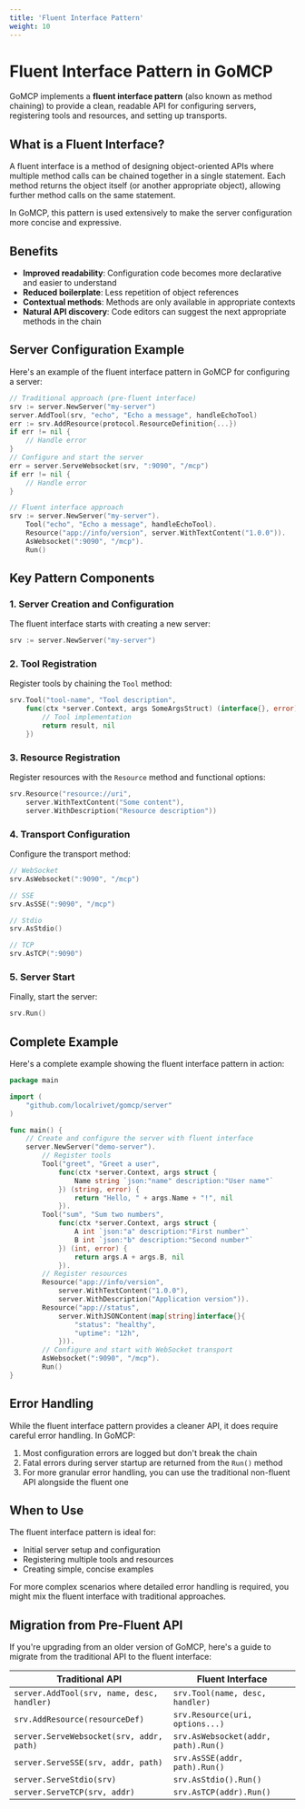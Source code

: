 ```yaml
---
title: 'Fluent Interface Pattern'
weight: 10
---
```


# Fluent Interface Pattern in GoMCP

GoMCP implements a **fluent interface pattern** (also known as method chaining) to provide a clean, readable API for configuring servers, registering tools and resources, and setting up transports.

## What is a Fluent Interface?

A fluent interface is a method of designing object-oriented APIs where multiple method calls can be chained together in a single statement. Each method returns the object itself (or another appropriate object), allowing further method calls on the same statement.

In GoMCP, this pattern is used extensively to make the server configuration more concise and expressive.

## Benefits

- **Improved readability**: Configuration code becomes more declarative and easier to understand
- **Reduced boilerplate**: Less repetition of object references
- **Contextual methods**: Methods are only available in appropriate contexts
- **Natural API discovery**: Code editors can suggest the next appropriate methods in the chain

## Server Configuration Example

Here's an example of the fluent interface pattern in GoMCP for configuring a server:

```go
// Traditional approach (pre-fluent interface)
srv := server.NewServer("my-server")
server.AddTool(srv, "echo", "Echo a message", handleEchoTool)
err := srv.AddResource(protocol.ResourceDefinition{...})
if err != nil {
    // Handle error
}
// Configure and start the server
err = server.ServeWebsocket(srv, ":9090", "/mcp")
if err != nil {
    // Handle error
}

// Fluent interface approach
srv := server.NewServer("my-server").
    Tool("echo", "Echo a message", handleEchoTool).
    Resource("app://info/version", server.WithTextContent("1.0.0")).
    AsWebsocket(":9090", "/mcp").
    Run()
```

## Key Pattern Components

### 1. Server Creation and Configuration

The fluent interface starts with creating a new server:

```go
srv := server.NewServer("my-server")
```

### 2. Tool Registration

Register tools by chaining the `Tool` method:

```go
srv.Tool("tool-name", "Tool description",
    func(ctx *server.Context, args SomeArgsStruct) (interface{}, error) {
        // Tool implementation
        return result, nil
    })
```

### 3. Resource Registration

Register resources with the `Resource` method and functional options:

```go
srv.Resource("resource://uri",
    server.WithTextContent("Some content"),
    server.WithDescription("Resource description"))
```

### 4. Transport Configuration

Configure the transport method:

```go
// WebSocket
srv.AsWebsocket(":9090", "/mcp")

// SSE
srv.AsSSE(":9090", "/mcp")

// Stdio
srv.AsStdio()

// TCP
srv.AsTCP(":9090")
```

### 5. Server Start

Finally, start the server:

```go
srv.Run()
```

## Complete Example

Here's a complete example showing the fluent interface pattern in action:

```go
package main

import (
    "github.com/localrivet/gomcp/server"
)

func main() {
    // Create and configure the server with fluent interface
    server.NewServer("demo-server").
        // Register tools
        Tool("greet", "Greet a user",
            func(ctx *server.Context, args struct {
                Name string `json:"name" description:"User name"`
            }) (string, error) {
                return "Hello, " + args.Name + "!", nil
            }).
        Tool("sum", "Sum two numbers",
            func(ctx *server.Context, args struct {
                A int `json:"a" description:"First number"`
                B int `json:"b" description:"Second number"`
            }) (int, error) {
                return args.A + args.B, nil
            }).
        // Register resources
        Resource("app://info/version",
            server.WithTextContent("1.0.0"),
            server.WithDescription("Application version")).
        Resource("app://status",
            server.WithJSONContent(map[string]interface{}{
                "status": "healthy",
                "uptime": "12h",
            })).
        // Configure and start with WebSocket transport
        AsWebsocket(":9090", "/mcp").
        Run()
}
```

## Error Handling

While the fluent interface pattern provides a cleaner API, it does require careful error handling. In GoMCP:

1. Most configuration errors are logged but don't break the chain
2. Fatal errors during server startup are returned from the `Run()` method
3. For more granular error handling, you can use the traditional non-fluent API alongside the fluent one

## When to Use

The fluent interface pattern is ideal for:

- Initial server setup and configuration
- Registering multiple tools and resources
- Creating simple, concise examples

For more complex scenarios where detailed error handling is required, you might mix the fluent interface with traditional approaches.

## Migration from Pre-Fluent API

If you're upgrading from an older version of GoMCP, here's a guide to migrate from the traditional API to the fluent interface:

| Traditional API                            | Fluent Interface                    |
| ------------------------------------------ | ----------------------------------- |
| `server.AddTool(srv, name, desc, handler)` | `srv.Tool(name, desc, handler)`     |
| `srv.AddResource(resourceDef)`             | `srv.Resource(uri, options...)`     |
| `server.ServeWebsocket(srv, addr, path)`   | `srv.AsWebsocket(addr, path).Run()` |
| `server.ServeSSE(srv, addr, path)`         | `srv.AsSSE(addr, path).Run()`       |
| `server.ServeStdio(srv)`                   | `srv.AsStdio().Run()`               |
| `server.ServeTCP(srv, addr)`               | `srv.AsTCP(addr).Run()`             |
